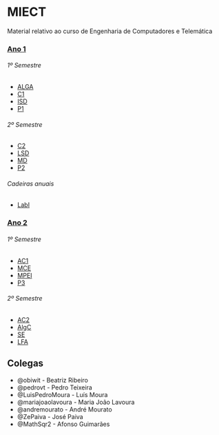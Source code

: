 # MIECT
Material relativo ao curso de Engenharia de Computadores e Telemática

### [Ano 1](./Ano_1/)
###### 1º Semestre
- [ALGA](./Ano_1/ALGA)
- [C1](./Ano_1/C1)
- [ISD](./Ano_1/ISD)
- [P1](./Ano_1/P1)

###### 2º Semestre
- [C2](./Ano_1/C2)
- [LSD](./Ano_1/LSD)
- [MD](./Ano_1/MD)
- [P2](./Ano_1/P2)

###### Cadeiras anuais
- [LabI](./Ano_1/LabI)

### [Ano 2](./Ano_2/)
###### 1º Semestre
- [AC1](./Ano_2/AC1)
- [MCE](./Ano_2/MCE)
- [MPEI](./Ano_2/MPEI)
- [P3](./Ano_2/P3)

###### 2º Semestre
- [AC2](./Ano_2/AC2)
- [AlgC](./Ano_2/AlgC)
- [SE](./Ano_2/SE)
- [LFA](./Ano_2/LFA)

## Colegas
- @obiwit - Beatriz Ribeiro
- @pedrovt - Pedro Teixeira
- @LuisPedroMoura - Luís Moura
- @mariajoaolavoura - Maria João Lavoura
- @andremourato - André Mourato
- @ZePaiva - José Paiva
- @MathSqr2 - Afonso Guimarães
